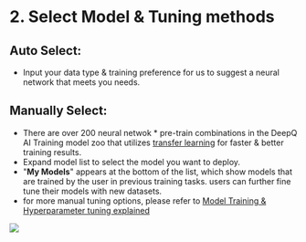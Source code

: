 # 2. Select Model & Tuning methods

## Auto Select:

* Input your data type & training preference for us to suggest a neural network that meets you needs.

## Manually Select:

* There are over 200 neural netwok \* pre-train combinations in the DeepQ AI Training model zoo that utilizes [transfer learning](../../working-flow-1/what-is-deep-learning.md#what-is-transfer-learning) for faster & better training results.
* Expand model list to select the model you want to deploy.
* "**My Models**" appears at the bottom of the list, which show models that are trained by the user in previous training tasks. users can further fine tune their models with new datasets.
* for more manual tuning options, please refer to [Model Training & Hyperparameter tuning explained](../model-training-and-hyperparameter-tuning-explained.md)

![](../../.gitbook/assets/con-4-1-2-1\_new.png)

